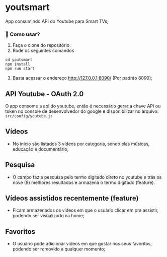 # youtsmart
App consumindo API do Youtube para Smart TVs;

### 🚀 Como usar?
1) Faça o clone do repositório.
2) Rode os seguintes comandos
```
cd youtsmart
npm install
npm run start
```
3) Basta acessar o endereço http://127.0.0.1:8090/ (Por padrão 8090);

## API Youtube - OAuth 2.0
O app consome a api do youtube, então é necessário gerar a chave API ou token no console de desenvolvedor do google e disponibilizar no arquivo: ```src/config/youtube.js```

## Vídeos
* No início são listados 3 vídeos por categoria, sendo elas músicas, educação e documentário;

## Pesquisa
* O campo faz a pesquisa pelo termo digitado direto no youtube e trás os nove (9) melhores resultados e armazena o termo digitado (feature).

## Vídeos assistidos recentemente (feature)
* Ficam armazenados os vídeos em que o usuário clicar em pra assistir, podendo ser visualizado na home;

## Favoritos
* O usuário pode adicionar vídeos em que gostar nos seus favoritos, podendo ser removido a qualquer momento;
